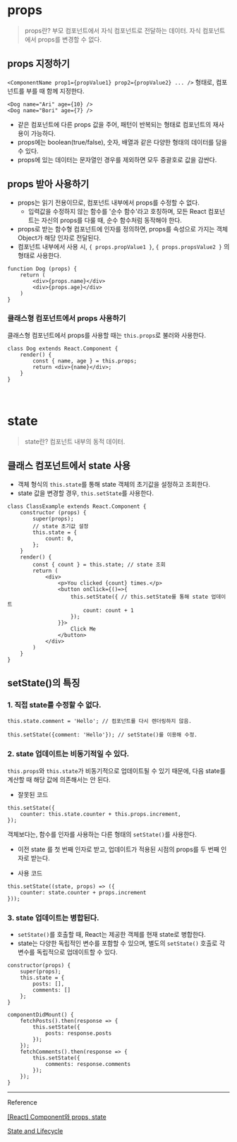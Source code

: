 # props

> props란?
> 부모 컴포넌트에서 자식 컴포넌트로 전달하는 데이터.
> 자식 컴포넌트에서 props를 변경할 수 없다.

## props 지정하기
`<ComponentName prop1={propValue1} prop2={propValue2} ... />` 형태로, 컴포넌트를 부를 때 함께 지정한다.

```JSX
<Dog name="Ari" age={10} />
<Dog name="Bori" age={7} />
```

- 같은 컴포넌트에 다른 props 값을 주어, 패턴이 반복되는 형태로 컴포넌트의 재사용이 가능하다.
- props에는 boolean(true/false), 숫자, 배열과 같은 다양한 형태의 데이터를 담을 수 있다.
- props에 있는 데이터는 문자열인 경우를 제외하면 모두 중괄호로 값을 감싼다.

## props 받아 사용하기
- props는 읽기 전용이므로, 컴포넌트 내부에서 props를 수정할 수 없다.
	- 입력값을 수정하지 않는 함수를 '순수 함수'라고 호칭하며, 모든 React 컴포넌트는 자신의 props를 다룰 때, 순수 함수처럼 동작해야 한다.
- props로 받는 함수형 컴포넌트에 인자를 정의하면, props를 속성으로 가지는 객체 Object가 해당 인자로 전달된다.
- 컴포넌트 내부에서 사용 시, `{ props.propValue1 }`, `{ props.propsValue2 }` 의 형태로 사용한다.

```JSX
function Dog (props) {
	return (
		<div>{props.name}</div>
		<div>{props.age}</div>
	)
}
```

### 클래스형 컴포넌트에서 props 사용하기
클래스형 컴포넌트에서 props를 사용할 때는 `this.props`로 불러와 사용한다.

```JSX
class Dog extends React.Component {
	render() {
		const { name, age } = this.props;
		return <div>{name}</div>;
	}
}
```
<br/>

# state

> state란?
> 컴포넌트 내부의 동적 데이터.

## 클래스 컴포넌트에서 state 사용
- 객체 형식의 `this.state`를 통해 state 객체의 초기값을 설정하고 조회한다.
- state 값을 변경할 경우, `this.setState`를 사용한다.

```JSX
class ClassExample extends React.Component {
	constructor (props) {
		super(props);
		// state 초기값 설정
		this.state = {
			count: 0,
		};
	}
	render() {
		const { count } = this.state; // state 조회
		return (
			<div>
				<p>You clicked {count} times.</p>
				<button onClick={()=>{
					this.setState({ // this.setState를 통해 state 업데이트
						count: count + 1 
					});
				}}>
					Click Me
				</button>
			</div>
		)
	}
}
```

## setState()의 특징
### 1. 직접 state를 수정할 수 없다.
```JSX
this.state.comment = 'Hello'; // 컴포넌트를 다시 렌더링하지 않음.
```
```JSX
this.setState({comment: 'Hello'}); // setState()를 이용해 수정.
```

###  2. state 업데이트는 비동기적일 수 있다.
`this.props`와 `this.state`가 비동기적으로 업데이트될 수 있기 때문에, 다음 state를 계산할 때 해당 값에 의존해서는 안 된다.

- 잘못된 코드
```JSX
this.setState({
	counter: this.state.counter + this.props.increment,
});
```

객체보다는, 함수를 인자를 사용하는 다른 형태의 `setState()`를 사용한다.
- 이전 state 를 첫 번째 인자로 받고, 업데이트가 적용된 시점의 props를 두 번째 인자로 받는다.

- 사용 코드
```JSX
this.setState((state, props) => ({
	counter: state.counter + props.increment
}));
```

### 3. state 업데이트는 병합된다.
- `setState()`를 호출할 때, React는 제공한 객체를 현재 state로 병합한다.
- state는 다양한 독립적인 변수를 포함할 수 있으며, 별도의 `setState()` 호출로 각 변수를 독립적으로 업데이트할 수 있다.
```JSX
constructor(props) {
	super(props);
	this.state = {
		posts: [],
		comments: []
	};
}

componentDidMount() {
	fetchPosts().then(response => {
		this.setState({
			posts: response.posts
		});
	});
	fetchComments().then(response => {
		this.setState({
			comments: response.comments
		});
	});
}
```


---
Reference

[[React] Component와 props, state](https://velog.io/@soyi47/React-Component-props-state)

[State and Lifecycle](https://ko.legacy.reactjs.org/docs/state-and-lifecycle.html)
